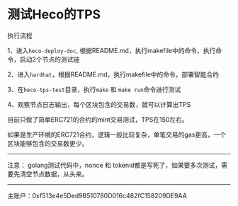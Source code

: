 # 测试Heco的TPS



执行流程

1、进入`heco-deploy-doc`, 根据README.md，执行makefile中的命令，执行命令，启动2个节点的测试链

2、进入`hardhat`，根据README.md，执行makefile中的命令，部署智能合约

3、在`heco-tps-test`目录，执行`make` 和 `make run`命令进行测试

4、观察节点日志输出，每个区块包含的交易数，就可以计算出TPS



目前只做了简单ERC721的合约的mint交易测试，TPS在150左右。

如果是生产环境的ERC721合约，逻辑一般比较复杂，单笔交易的gas更高，一个区块能够包含的交易数更少。


---

注意： golang测试代码中，nonce 和 tokenid都是写死了，如果要多次测试，需要先清空节点数据，从头来。



---

主账户：0xf513e4e5Ded9B510780D016c482fC158209DE9AA